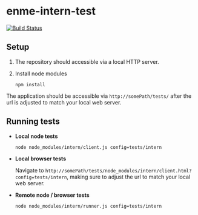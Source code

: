enme-intern-test
================

[![Build Status](https://travis-ci.org/encuestame/enme-intern-test.svg)](https://travis-ci.org/encuestame/enme-intern-test)

## Setup

1. The repository should accessible via a local HTTP server.

2. Install node modules

    ```
    npm install
    ```

The application should be accessible via `http://somePath/tests/` after the url is adjusted to match your local web server.

## Running tests

* **Local node tests**

    ```
    node node_modules/intern/client.js config=tests/intern
    ```

* **Local browser tests**

    Navigate to `http://somePath/tests/node_modules/intern/client.html?config=tests/intern`, making sure to adjust the url to match your local web server.

* **Remote node / browser tests**

    ```
    node node_modules/intern/runner.js config=tests/intern
    ```
